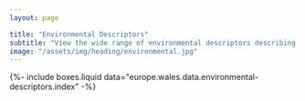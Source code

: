 ```yaml
---
layout: page

title: "Environmental Descriptors"
subtitle: "View the wide range of environmental descriptors describing the land, marine and atmosphere at multiple spatial and temporal scales for Wales, many of which have been provided through Earth observations."
image: "/assets/img/heading/environmental.jpg"
---
```


{%-
include boxes.liquid
data="europe.wales.data.environmental-descriptors.index"
-%}
